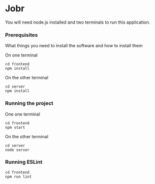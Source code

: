 # Jobr

You will need node.js installed and two terminals to run this application.

### Prerequisites

What things you need to install the software and how to install them

On one terminal

```
cd frontend
npm install
```

On the other terminal
```
cd server
npm install
```

### Running the project

One one terminal

```
cd frontend
npm start
```
On the other terminal
```
cd server
node server
```

### Running ESLint
```
cd frontend
npm run lint
```